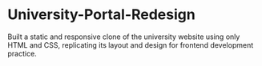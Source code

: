 # University-Portal-Redesign
Built a static and responsive clone of the university website using only HTML and CSS, replicating its layout and design for frontend development practice.
